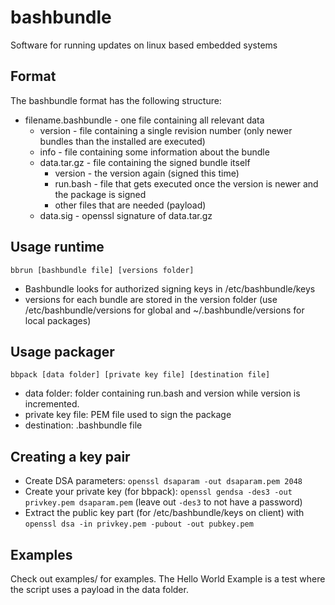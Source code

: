 bashbundle
==========

Software for running updates on linux based embedded systems

Format
------

The bashbundle format has the following structure:

* filename.bashbundle  - one file containing all relevant data
  * version - file containing a single revision number (only newer bundles than the installed are executed)
  * info - file containing some information about the bundle
  * data.tar.gz - file containing the signed bundle itself
    * version - the version again (signed this time)
    * run.bash - file that gets executed once the version is newer and the package is signed
    * other files that are needed (payload)
  * data.sig - openssl signature of data.tar.gz

Usage runtime
-------------

`bbrun [bashbundle file] [versions folder]`

* Bashbundle looks for authorized signing keys in /etc/bashbundle/keys
* versions for each bundle are stored in the version folder (use /etc/bashbundle/versions for global and ~/.bashbundle/versions for local packages)

Usage packager
--------------

`bbpack [data folder] [private key file] [destination file]`

* data folder: folder containing run.bash and version while version is incremented.
* private key file: PEM file used to sign the package
* destination: .bashbundle file

Creating a key pair
-------------------

- Create DSA parameters: `openssl dsaparam -out dsaparam.pem 2048`
- Create your private key (for bbpack): `openssl gendsa -des3 -out privkey.pem dsaparam.pem` (leave out `-des3` to not have a password)
- Extract the public key part (for /etc/bashbundle/keys on client) with `openssl dsa -in privkey.pem -pubout -out pubkey.pem`

Examples
--------

Check out examples/ for examples. The Hello World Example is a test where the script uses a payload in the data folder.

